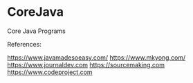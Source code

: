 # CoreJava
Core Java Programs

References:

https://www.javamadesoeasy.com/
https://www.mkyong.com/
https://www.journaldev.com
https://sourcemaking.com
https://www.codeproject.com
